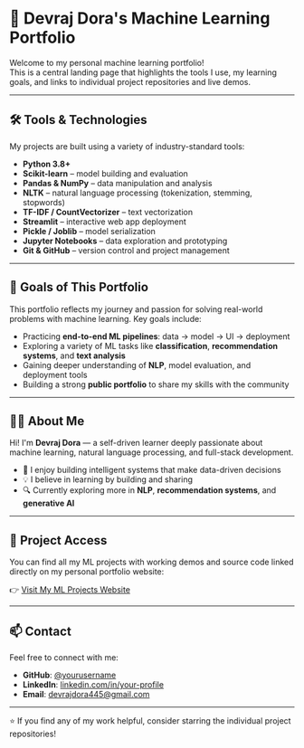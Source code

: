 # 💼 Devraj Dora's Machine Learning Portfolio

Welcome to my personal machine learning portfolio!  
This is a central landing page that highlights the tools I use, my learning goals, and links to individual project repositories and live demos.

---

## 🛠️ Tools & Technologies

My projects are built using a variety of industry-standard tools:

- **Python 3.8+**
- **Scikit-learn** – model building and evaluation
- **Pandas & NumPy** – data manipulation and analysis
- **NLTK** – natural language processing (tokenization, stemming, stopwords)
- **TF-IDF / CountVectorizer** – text vectorization
- **Streamlit** – interactive web app deployment
- **Pickle / Joblib** – model serialization
- **Jupyter Notebooks** – data exploration and prototyping
- **Git & GitHub** – version control and project management

---

## 🎯 Goals of This Portfolio

This portfolio reflects my journey and passion for solving real-world problems with machine learning. Key goals include:

- Practicing **end-to-end ML pipelines**: data → model → UI → deployment
- Exploring a variety of ML tasks like **classification**, **recommendation systems**, and **text analysis**
- Gaining deeper understanding of **NLP**, model evaluation, and deployment tools
- Building a strong **public portfolio** to share my skills with the community

---

## 🙋‍♂️ About Me

Hi! I'm **Devraj Dora** — a self-driven learner deeply passionate about machine learning, natural language processing, and full-stack development.

- 🧠 I enjoy building intelligent systems that make data-driven decisions
- 💡 I believe in learning by building and sharing
- 🔍 Currently exploring more in **NLP**, **recommendation systems**, and **generative AI**

---

## 🔗 Project Access

You can find all my ML projects with working demos and source code linked directly on my personal portfolio website:

👉 [Visit My ML Projects Website](https://devraaz.github.io/ML-Homepage/)

---

## 📫 Contact

Feel free to connect with me:

- **GitHub**: [@yourusername](https://github.com/Devraaz)
- **LinkedIn**: [linkedin.com/in/your-profile](https://www.linkedin.com/in/devraj-dora/)
- **Email**: devrajdora445@gmail.com

---

⭐ If you find any of my work helpful, consider starring the individual project repositories!
